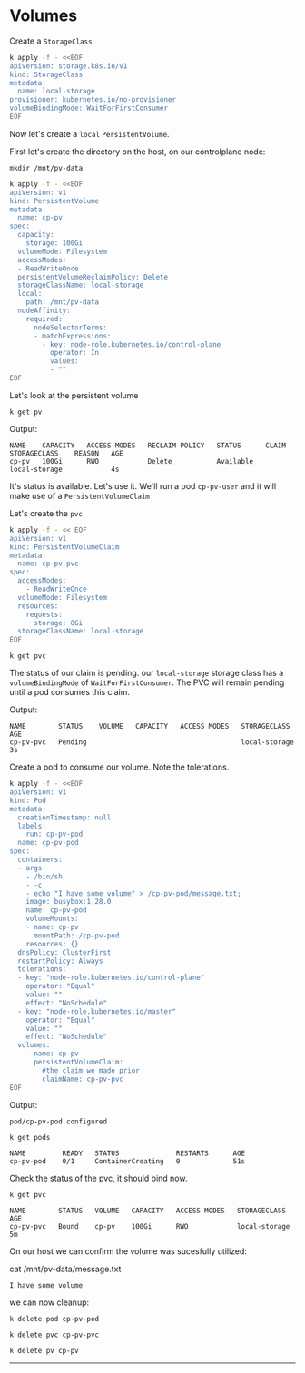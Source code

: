 # Volumes

Create a ```StorageClass```

```bash
k apply -f - <<EOF
apiVersion: storage.k8s.io/v1
kind: StorageClass
metadata:
  name: local-storage
provisioner: kubernetes.io/no-provisioner
volumeBindingMode: WaitForFirstConsumer
EOF
```

Now let's create a ```local``` ```PersistentVolume```. 

First let's create the directory on the host, on our controlplane node:

```mkdir /mnt/pv-data```

```bash
k apply -f - <<EOF
apiVersion: v1
kind: PersistentVolume
metadata:
  name: cp-pv
spec:
  capacity:
    storage: 100Gi
  volumeMode: Filesystem
  accessModes:
  - ReadWriteOnce
  persistentVolumeReclaimPolicy: Delete
  storageClassName: local-storage
  local:
    path: /mnt/pv-data
  nodeAffinity:
    required:
      nodeSelectorTerms:
      - matchExpressions:
        - key: node-role.kubernetes.io/control-plane
          operator: In
          values:
          - "" 
EOF
```

Let's look at the persistent volume

```k get pv```

Output:
```
NAME    CAPACITY   ACCESS MODES   RECLAIM POLICY   STATUS      CLAIM   STORAGECLASS    REASON   AGE
cp-pv   100Gi      RWO            Delete           Available           local-storage            4s
```

It's status is available. Let's use it. We'll run a pod ```cp-pv-user``` and it will make use of a ```PersistentVolumeClaim```

Let's create the ```pvc```

```bash
k apply -f - << EOF
apiVersion: v1
kind: PersistentVolumeClaim
metadata:
  name: cp-pv-pvc
spec:
  accessModes:
    - ReadWriteOnce
  volumeMode: Filesystem
  resources:
    requests:
      storage: 8Gi
  storageClassName: local-storage
EOF
```

```k get pvc```

The status of our claim is pending. our ```local-storage``` storage class has a ```volumeBindingMode``` of ```WaitForFirstConsumer```. The PVC will remain pending until a pod consumes this claim.


Output:
```
NAME        STATUS    VOLUME   CAPACITY   ACCESS MODES   STORAGECLASS    AGE
cp-pv-pvc   Pending                                      local-storage   3s
```

Create a pod to consume our volume. Note the tolerations.

```bash
k apply -f - <<EOF
apiVersion: v1
kind: Pod
metadata:
  creationTimestamp: null
  labels:
    run: cp-pv-pod
  name: cp-pv-pod
spec:
  containers:
  - args:
    - /bin/sh
    - -c
    - echo "I have some volume" > /cp-pv-pod/message.txt;
    image: busybox:1.28.0
    name: cp-pv-pod
    volumeMounts:
    - name: cp-pv
      mountPath: /cp-pv-pod
    resources: {}
  dnsPolicy: ClusterFirst
  restartPolicy: Always
  tolerations:
  - key: "node-role.kubernetes.io/control-plane"
    operator: "Equal"
    value: ""
    effect: "NoSchedule"
  - key: "node-role.kubernetes.io/master"
    operator: "Equal"
    value: ""
    effect: "NoSchedule"
  volumes:
    - name: cp-pv
      persistentVolumeClaim:
        #the claim we made prior
        claimName: cp-pv-pvc
EOF
```

Output:
```
pod/cp-pv-pod configured
```

```k get pods```

```
NAME         READY   STATUS              RESTARTS      AGE
cp-pv-pod    0/1     ContainerCreating   0             51s
```

Check the status of the pvc, it should bind now.


```k get pvc```

```
NAME        STATUS   VOLUME   CAPACITY   ACCESS MODES   STORAGECLASS    AGE
cp-pv-pvc   Bound    cp-pv    100Gi      RWO            local-storage   5m
```


On our host we can confirm the volume was sucesfully utilized:

cat /mnt/pv-data/message.txt

```
I have some volume
```

we can now cleanup:

```k delete pod cp-pv-pod```

```k delete pvc cp-pv-pvc```

```k delete pv cp-pv```

---
